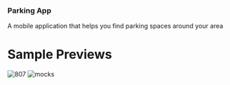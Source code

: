 ### Parking App

A mobile application that helps you find parking spaces around  your area

# Sample Previews
![807](https://github.com/user-attachments/assets/c88b7d0d-3cce-462f-9d80-e2d1f2cba560)
![mocks](https://github.com/user-attachments/assets/047286e7-fde2-49d0-ad26-7bdcca6ab621)

